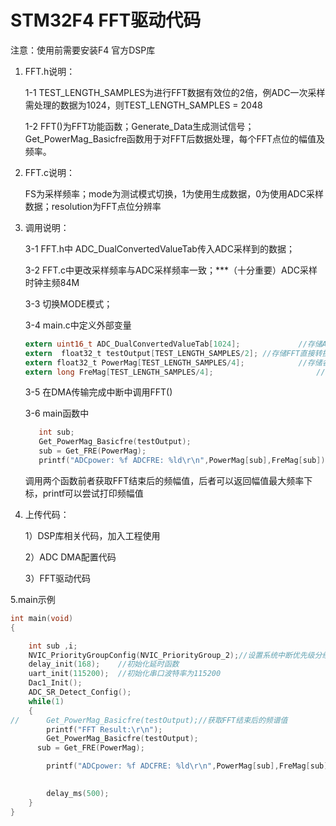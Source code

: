 # STM32F4 FFT驱动代码

注意：使用前需要安装F4 官方DSP库

1. FFT.h说明：

   1-1	TEST_LENGTH_SAMPLES为进行FFT数据有效位的2倍，例ADC一次采样需处理的数据为1024，则TEST_LENGTH_SAMPLES = 2048

   1-2	FFT()为FFT功能函数；Generate_Data生成测试信号；Get_PowerMag_Basicfre函数用于对FFT后数据处理，每个FFT点位的幅值及频率。

2. FFT.c说明：	

   FS为采样频率；mode为测试模式切换，1为使用生成数据，0为使用ADC采样数据；resolution为FFT点位分辨率

3. 调用说明：

   3-1	FFT.h中 ADC_DualConvertedValueTab传入ADC采样到的数据；

   3-2	FFT.c中更改采样频率与ADC采样频率一致；***（十分重要）ADC采样时钟主频84M

   3-3	切换MODE模式；

   3-4	main.c中定义外部变量

   ```c
   extern uint16_t ADC_DualConvertedValueTab[1024]; 			//存储ADC采样数据
   extern  float32_t testOutput[TEST_LENGTH_SAMPLES/2];	//存储FFT直接转换后数据
   extern float32_t PowerMag[TEST_LENGTH_SAMPLES/4];			//存储各点位幅值
   extern long FreMag[TEST_LENGTH_SAMPLES/4];						//存储各点位对应频率
   ```

   3-5	在DMA传输完成中断中调用FFT()

   3-6	main函数中

   ```c
	  int sub;
   	  Get_PowerMag_Basicfre(testOutput);
   	  sub = Get_FRE(PowerMag);
   	  printf("ADCpower: %f ADCFRE: %ld\r\n",PowerMag[sub],FreMag[sub]);//打印幅值频率
   ```
   
   调用两个函数前者获取FFT结束后的频幅值，后者可以返回幅值最大频率下标，printf可以尝试打印频幅值
   
4. 上传代码：

   1）DSP库相关代码，加入工程使用

   2）ADC DMA配置代码

   3）FFT驱动代码

5.main示例

```c
int main(void)
{ 

	int sub ,i;
	NVIC_PriorityGroupConfig(NVIC_PriorityGroup_2);//设置系统中断优先级分组2
	delay_init(168);    //初始化延时函数
	uart_init(115200);	//初始化串口波特率为115200
	Dac1_Init();
	ADC_SR_Detect_Config();
	while(1)
	{
//		Get_PowerMag_Basicfre(testOutput);//获取FFT结束后的频谱值
		printf("FFT Result:\r\n");
		Get_PowerMag_Basicfre(testOutput);
	  sub = Get_FRE(PowerMag);

		printf("ADCpower: %f ADCFRE: %ld\r\n",PowerMag[sub],FreMag[sub]);//打印幅值频率
	

		delay_ms(500);
	}
}
```


